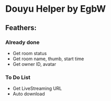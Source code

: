 # Douyu Helper by EgbW
## Feathers:
### Already done
- Get room status
- Get room name, thumb, start time
- Get owner ID, avatar
### To Do List
- Get LiveStreaming URL
- Auto download